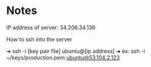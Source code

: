 # Notes

IP address of server: 34.206.34.136

How to ssh into the server

  ➜  ssh -i [key pair file] ubuntu@[ip address]
  ➜  ex: ssh -i ~/keys/production.pem ubuntu@53.104.2.123
